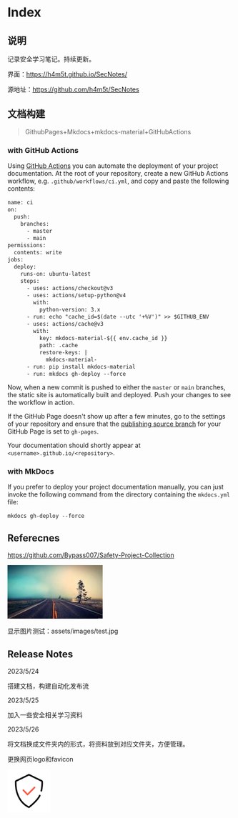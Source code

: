 # Index

## 说明

记录安全学习笔记。持续更新。

界面：https://h4m5t.github.io/SecNotes/

源地址：https://github.com/h4m5t/SecNotes



## 文档构建

> GithubPages+Mkdocs+mkdocs-material+GitHubActions


### with GitHub Actions

Using [GitHub Actions](https://github.com/features/actions) you can automate the deployment of your project documentation. At the root of your repository, create a new GitHub Actions workflow, e.g. `.github/workflows/ci.yml`, and copy and paste the following contents:

```
name: ci 
on:
  push:
    branches:
      - master 
      - main
permissions:
  contents: write
jobs:
  deploy:
    runs-on: ubuntu-latest
    steps:
      - uses: actions/checkout@v3
      - uses: actions/setup-python@v4
        with:
          python-version: 3.x
      - run: echo "cache_id=$(date --utc '+%V')" >> $GITHUB_ENV 
      - uses: actions/cache@v3
        with:
          key: mkdocs-material-${{ env.cache_id }}
          path: .cache
          restore-keys: |
            mkdocs-material-
      - run: pip install mkdocs-material 
      - run: mkdocs gh-deploy --force
```

Now, when a new commit is pushed to either the `master` or `main` branches, the static site is automatically built and deployed. Push your changes to see the workflow in action.

If the GitHub Page doesn't show up after a few minutes, go to the settings of your repository and ensure that the [publishing source branch](https://docs.github.com/en/pages/getting-started-with-github-pages/configuring-a-publishing-source-for-your-github-pages-site) for your GitHub Page is set to `gh-pages`.

Your documentation should shortly appear at `<username>.github.io/<repository>`.

### with MkDocs

If you prefer to deploy your project documentation manually, you can just invoke the following command from the directory containing the `mkdocs.yml` file:

```
mkdocs gh-deploy --force
```



## Referecnes

https://github.com/Bypass007/Safety-Project-Collection

![](assets/images/test.jpg)

显示图片测试：assets/images/test.jpg



## Release Notes

2023/5/24

搭建文档，构建自动化发布流

2023/5/25

加入一些安全相关学习资料

2023/5/26

将文档换成文件夹内的形式，将资料放到对应文件夹，方便管理。

更换网页logo和favicon

<img src="/assets/logo.png" style="zoom:20%;" align=left />




